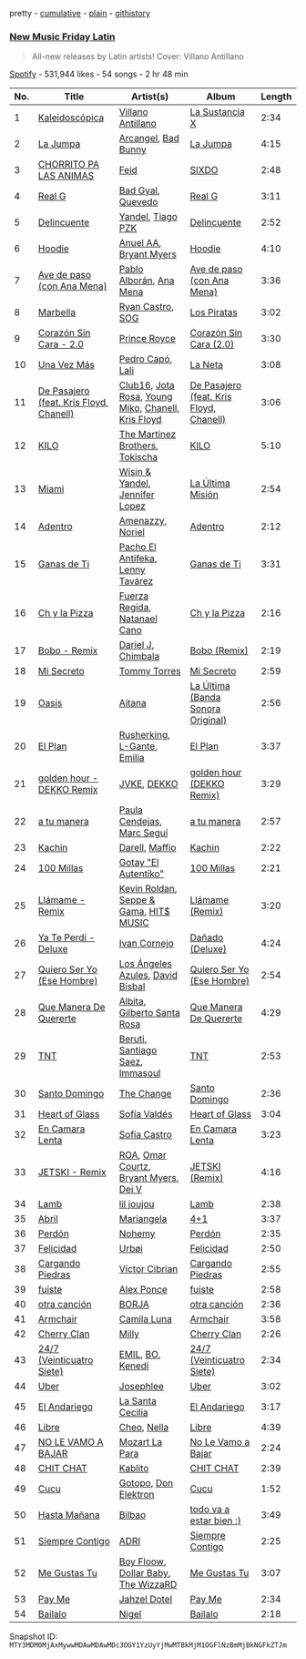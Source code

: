 pretty - [cumulative](/playlists/cumulative/37i9dQZF1DX1hVRardJ30X.md) - [plain](/playlists/plain/37i9dQZF1DX1hVRardJ30X) - [githistory](https://github.githistory.xyz/mackorone/spotify-playlist-archive/blob/main/playlists/plain/37i9dQZF1DX1hVRardJ30X)

### [New Music Friday Latin](https://open.spotify.com/playlist/37i9dQZF1DX1hVRardJ30X)

> All\-new releases by Latin artists! Cover: Villano Antillano

[Spotify](https://open.spotify.com/user/spotify) - 531,944 likes - 54 songs - 2 hr 48 min

| No. | Title | Artist(s) | Album | Length |
|---|---|---|---|---|
| 1 | [Kaleidoscópica](https://open.spotify.com/track/6M1qcLBhSBIDMmC9wprnLK) | [Villano Antillano](https://open.spotify.com/artist/1pi7nGhOM7PTHR5YEgXVGq) | [La Sustancia X](https://open.spotify.com/album/3vNcWxeBpYQJ9OkAcm3ch3) | 2:34 |
| 2 | [La Jumpa](https://open.spotify.com/track/5MxFWjuqQIsbNWbMdMdbli) | [Arcangel](https://open.spotify.com/artist/4SsVbpTthjScTS7U2hmr1X), [Bad Bunny](https://open.spotify.com/artist/4q3ewBCX7sLwd24euuV69X) | [La Jumpa](https://open.spotify.com/album/6LOhj1aK7vkGHJXtKU16PN) | 4:15 |
| 3 | [CHORRITO PA LAS ANIMAS](https://open.spotify.com/track/0CYTGMBYkwUxrj1MWDLrC5) | [Feid](https://open.spotify.com/artist/2LRoIwlKmHjgvigdNGBHNo) | [SIXDO](https://open.spotify.com/album/31L7J7AO993tSBxAunoeoa) | 2:48 |
| 4 | [Real G](https://open.spotify.com/track/6WU2eYUtOL91iROonROPyh) | [Bad Gyal](https://open.spotify.com/artist/4F4pp8NUW08JuXwnoxglpN), [Quevedo](https://open.spotify.com/artist/52iwsT98xCoGgiGntTiR7K) | [Real G](https://open.spotify.com/album/4zQmGdxbD2EOKItaKLMnrC) | 3:11 |
| 5 | [Delincuente](https://open.spotify.com/track/16xxTZHVPcKi9R3hwY6k0y) | [Yandel](https://open.spotify.com/artist/0eHQ9o50hj6ZDNBt6Ys1sD), [Tiago PZK](https://open.spotify.com/artist/5Y3MV9DZ0d87NnVm56qSY1) | [Delincuente](https://open.spotify.com/album/10Abca73iOgyBWR0EsZoDU) | 2:52 |
| 6 | [Hoodie](https://open.spotify.com/track/7DtsTnAn320fWxiw6bdAHe) | [Anuel AA](https://open.spotify.com/artist/2R21vXR83lH98kGeO99Y66), [Bryant Myers](https://open.spotify.com/artist/6w9ToX5slZ4uIdmD17hJ3c) | [Hoodie](https://open.spotify.com/album/4hbG4DAg7wlYF6cvmYv9Hb) | 4:10 |
| 7 | [Ave de paso \(con Ana Mena\)](https://open.spotify.com/track/41qCPzahT6jEvZiIFYyycC) | [Pablo Alborán](https://open.spotify.com/artist/5M9Bb4adKAgrOFOhc05Y50), [Ana Mena](https://open.spotify.com/artist/6k8mwkKJKKjBILo7ypBspl) | [Ave de paso \(con Ana Mena\)](https://open.spotify.com/album/6BArEoaNbHcObUE1DNELBn) | 3:36 |
| 8 | [Marbella](https://open.spotify.com/track/5mPuQwzVR3E7N43FxBBljc) | [Ryan Castro](https://open.spotify.com/artist/7j6DKwmjbxvpQO8h914uEz), [SOG](https://open.spotify.com/artist/18dspUI6gqabm5XCC2RcUD) | [Los Piratas](https://open.spotify.com/album/4fdcBGBSQvtI1DZ0PVxqCY) | 3:02 |
| 9 | [Corazón Sin Cara \- 2.0](https://open.spotify.com/track/2KYJkrhsEOmyUgeFPCHvkD) | [Prince Royce](https://open.spotify.com/artist/3MHaV05u0io8fQbZ2XPtlC) | [Corazón Sin Cara \(2.0\)](https://open.spotify.com/album/5HDywuzxDTbHC3FyKsv4bK) | 3:30 |
| 10 | [Una Vez Más](https://open.spotify.com/track/1Pm4oHKLf3IrPYjn8OajCg) | [Pedro Capó](https://open.spotify.com/artist/4QVBYiagIaa6ZGSPMbybpy), [Lali](https://open.spotify.com/artist/22P1OY4TRFRwhP0q29loQ8) | [La Neta](https://open.spotify.com/album/4jL4G1XbqAKQjp3irG9kl1) | 3:08 |
| 11 | [De Pasajero \(feat\. Kris Floyd, Chanell\)](https://open.spotify.com/track/55PITly4i7NIeKGavpWGnj) | [Club16](https://open.spotify.com/artist/2MXDat5eYxVcnHht0N2uSF), [Jota Rosa](https://open.spotify.com/artist/7gK06FGYa8dtJogKJXAG80), [Young Miko](https://open.spotify.com/artist/3qsKSpcV3ncke3hw52JSMB), [Chanell](https://open.spotify.com/artist/5cDfQlhT80II3f2ECXm6oA), [Kris Floyd](https://open.spotify.com/artist/7aG8YUI5alfF2pi0n5Cg5H) | [De Pasajero \(feat\. Kris Floyd, Chanell\)](https://open.spotify.com/album/6zAamQyFkO3KAx0m9k2OZO) | 3:06 |
| 12 | [KILO](https://open.spotify.com/track/5OTSZ0D28LQQ7eyQBVykFM) | [The Martinez Brothers](https://open.spotify.com/artist/7B1LLuCQk13H4Mb6CFBftU), [Tokischa](https://open.spotify.com/artist/2p4aN0Uxkk3iT3HK0cJ2cJ) | [KILO](https://open.spotify.com/album/52AvyYxCRm3RbgeIPebr0y) | 5:10 |
| 13 | [Miami](https://open.spotify.com/track/2wRlMMLTfPao0vHpAJPtlY) | [Wisin & Yandel](https://open.spotify.com/artist/1wZtkThiXbVNtj6hee6dz9), [Jennifer Lopez](https://open.spotify.com/artist/2DlGxzQSjYe5N6G9nkYghR) | [La Última Misión](https://open.spotify.com/album/08QB1puuJGgRx8N7Yn1twL) | 2:54 |
| 14 | [Adentro](https://open.spotify.com/track/4kG3m7rHjUJUJjhphH2m99) | [Amenazzy](https://open.spotify.com/artist/6kq4GHwUcUojGIu0ziSNXf), [Noriel](https://open.spotify.com/artist/3RtNN1VnooWEn3KQk03DUL) | [Adentro](https://open.spotify.com/album/5InIWV3przLuEIDwlbtxyU) | 2:12 |
| 15 | [Ganas de Ti](https://open.spotify.com/track/791kF1u1fflDhWfXs98QCL) | [Pacho El Antifeka](https://open.spotify.com/artist/03Enzet8KLMkjdeQnbqbmn), [Lenny Tavárez](https://open.spotify.com/artist/1pQWsZQehhS4wavwh7Fnxd) | [Ganas de Ti](https://open.spotify.com/album/4tdBbMgmNpN0mOEMswLmu9) | 3:31 |
| 16 | [Ch y la Pizza](https://open.spotify.com/track/1ySH55O0zbQBR77q8wQEyn) | [Fuerza Regida](https://open.spotify.com/artist/0ys2OFYzWYB5hRDLCsBqxt), [Natanael Cano](https://open.spotify.com/artist/0elWFr7TW8piilVRYJUe4P) | [Ch y la Pizza](https://open.spotify.com/album/6VaUzblJhXxcLimTzdImEa) | 2:16 |
| 17 | [Bobo \- Remix](https://open.spotify.com/track/27MRm3ERqaasIuqqONCgep) | [Dariel J](https://open.spotify.com/artist/2pam2WdDEmpm4xYsUcFlPI), [Chimbala](https://open.spotify.com/artist/4VVEpEhC8NcR7AqNEds42U) | [Bobo \(Remix\)](https://open.spotify.com/album/0ZatlaLzcdWxzLaSivJDae) | 2:19 |
| 18 | [Mi Secreto](https://open.spotify.com/track/0EL8nDCstXlfIUONRc8JTj) | [Tommy Torres](https://open.spotify.com/artist/264nbMzGPSkDZqTY8nXwCG) | [Mi Secreto](https://open.spotify.com/album/78zqrmLSjeNYaebSKuYzA8) | 2:59 |
| 19 | [Oasis](https://open.spotify.com/track/1bU795MH97xqMytiTzvHdI) | [Aitana](https://open.spotify.com/artist/7eLcDZDYHXZCebtQmVFL25) | [La Última \(Banda Sonora Original\)](https://open.spotify.com/album/2K8Jw6BgO5befV6LSdYXur) | 2:56 |
| 20 | [El Plan](https://open.spotify.com/track/7kwWynCThNe0IhUTxjRxtW) | [Rusherking](https://open.spotify.com/artist/3Apb2lGmGJaBmr0TTBJvIZ), [L\-Gante](https://open.spotify.com/artist/4YYxffPVDFe9XoqqbRW6Bq), [Emilia](https://open.spotify.com/artist/0AqlFI0tz2DsEoJlKSIiT9) | [El Plan](https://open.spotify.com/album/5eqFHmdJbYwxVQ9xDMF7Ql) | 3:37 |
| 21 | [golden hour \- DEKKO Remix](https://open.spotify.com/track/1vVWWMHBcxdL4KZxDaiBSO) | [JVKE](https://open.spotify.com/artist/164Uj4eKjl6zTBKfJLFKKK), [DEKKO](https://open.spotify.com/artist/6ZvYYrrfpb1Z7kICDyxWQE) | [golden hour \(DEKKO Remix\)](https://open.spotify.com/album/0tfbPZUnR6pTmBNxTnzjZm) | 3:29 |
| 22 | [a tu manera](https://open.spotify.com/track/2UulR6rTDXUGiPUkw01EMG) | [Paula Cendejas](https://open.spotify.com/artist/4EiI7Vls0NB16jLuexzCHC), [Marc Seguí](https://open.spotify.com/artist/5FQ8tBUtIamA2hRtatrYUF) | [a tu manera](https://open.spotify.com/album/7JSN1eVuYb4smT9EhBqK4g) | 2:57 |
| 23 | [Kachin](https://open.spotify.com/track/6mhWPv4qu7hBmBZlRs5vza) | [Darell](https://open.spotify.com/artist/1TtXnWcUs0FCkaZDPGYHdf), [Maffio](https://open.spotify.com/artist/5RzT7CM6Ot0sh0EHefMicV) | [Kachin](https://open.spotify.com/album/2pN1aM6Qq2mTsoHO1VosvY) | 2:22 |
| 24 | [100 Millas](https://open.spotify.com/track/6M5ZIM1AuWIlj5zkGcUPiN) | [Gotay "El Autentiko"](https://open.spotify.com/artist/6ieK9Ddas29reReO60on3o) | [100 Millas](https://open.spotify.com/album/5xI0QYkVNDYOjE8sPQqVZ3) | 2:21 |
| 25 | [Llámame \- Remix](https://open.spotify.com/track/6su7DzwrexLTCYBadDG4iR) | [Kevin Roldan](https://open.spotify.com/artist/1RBzGO6Nm3uyhUSxP7EDWO), [Seppe & Gama](https://open.spotify.com/artist/0F5CR3Pa9bThSXd4kyedcg), [HIT$ MUSIC](https://open.spotify.com/artist/44ALfmkGESKyMbbRrvw9gT) | [Llámame \(Remix\)](https://open.spotify.com/album/0jGKEYr3DgS2wwRkH3iwwP) | 3:20 |
| 26 | [Ya Te Perdí \- Deluxe](https://open.spotify.com/track/4Nvm7kFymlxLeF5Qd69nuB) | [Ivan Cornejo](https://open.spotify.com/artist/6PH3FLQAxtqYy46Zv08bpV) | [Dañado \(Deluxe\)](https://open.spotify.com/album/7dFnP4kqkS8va6P0UiVKaW) | 4:24 |
| 27 | [Quiero Ser Yo \(Ese Hombre\)](https://open.spotify.com/track/6gSo55R1Kl9qN3JiD4YtzD) | [Los Ángeles Azules](https://open.spotify.com/artist/0ZCO8oVkMj897cKgFH7fRW), [David Bisbal](https://open.spotify.com/artist/5gOJTI4TusSENizxhcG7jB) | [Quiero Ser Yo \(Ese Hombre\)](https://open.spotify.com/album/2TVZbwxhpXOlmGm0nZQd6q) | 2:54 |
| 28 | [Que Manera De Quererte](https://open.spotify.com/track/4fxCThGryzRzAt0E7r5R9Z) | [Albita](https://open.spotify.com/artist/4BFJdlcCGjmEEnDaUNdB4a), [Gilberto Santa Rosa](https://open.spotify.com/artist/27vNK840zYq6IfDijHPsv1) | [Que Manera De Quererte](https://open.spotify.com/album/621ZpF0yR8tu0a8GhyKrSn) | 4:29 |
| 29 | [TNT](https://open.spotify.com/track/333ABrYFF167f1S7UysiO3) | [Beruti](https://open.spotify.com/artist/4Ozcco9RkNmJtg7qkCy8zI), [Santiago Saez](https://open.spotify.com/artist/6cH6fFLynkDD94hGNqacHV), [Immasoul](https://open.spotify.com/artist/21neefJLiFuSR6sQlHDblG) | [TNT](https://open.spotify.com/album/0zcLHwrA7kV75InWNx0pS9) | 2:53 |
| 30 | [Santo Domingo](https://open.spotify.com/track/0iLN9FL8qQNsd13N5TVPAX) | [The Change](https://open.spotify.com/artist/0zIwbOKRX5V7rdUMsjX9dK) | [Santo Domingo](https://open.spotify.com/album/7MHtcxNInflrOkle3BVSSI) | 2:36 |
| 31 | [Heart of Glass](https://open.spotify.com/track/4qAuQIFDIlQUDLUQN1aPHp) | [Sofía Valdés](https://open.spotify.com/artist/0caswMNVJ7vPNC1Z7NOeCT) | [Heart of Glass](https://open.spotify.com/album/6HNtZqQFvOItPMymFKMqO7) | 3:04 |
| 32 | [En Camara Lenta](https://open.spotify.com/track/6rHlebUvcnfndGTIDB66gY) | [Sofia Castro](https://open.spotify.com/artist/54Dm36Il3hbJON4caC9ofw) | [En Camara Lenta](https://open.spotify.com/album/4B50gmMfVnHcMyURL9cZiq) | 3:23 |
| 33 | [JETSKI \- Remix](https://open.spotify.com/track/0ncCaYom8GIvfCjuecL2eP) | [ROA](https://open.spotify.com/artist/4cYbf45YbZptNISnhay0xH), [Omar Courtz](https://open.spotify.com/artist/3E12tRURRvPfHz0hAMCFYc), [Bryant Myers](https://open.spotify.com/artist/6w9ToX5slZ4uIdmD17hJ3c), [Dei V](https://open.spotify.com/artist/2YRyPiW98bpkARAS4B3OQP) | [JETSKI \(Remix\)](https://open.spotify.com/album/13W7b2LEH1MpoWPQzNpsHI) | 4:16 |
| 34 | [Lamb](https://open.spotify.com/track/1A9N05ZPTLWoDWTDGxWZ8z) | [lil joujou](https://open.spotify.com/artist/6UhGN5pVzgbBYjpqkxKM5F) | [Lamb](https://open.spotify.com/album/25RW5q6ZVQGv6GC3Mv6SXM) | 2:38 |
| 35 | [Abril](https://open.spotify.com/track/50o1XBmCMpoasw39taO8V1) | [Mariangela](https://open.spotify.com/artist/6rbhHufoSGkldXNhOtb6Mf) | [4+1](https://open.spotify.com/album/2DvddMCiT9dskF1esH7vut) | 3:37 |
| 36 | [Perdón](https://open.spotify.com/track/29M6pJLcQiCaO15QhPrHFT) | [Nohemy](https://open.spotify.com/artist/4EinPz5K01c3pu8ufwvD3P) | [Perdón](https://open.spotify.com/album/2jlVRYddldWw0PvazEfALS) | 2:35 |
| 37 | [Felicidad](https://open.spotify.com/track/1x2vZ3TgbFyAtmTEStNmUh) | [Urbøi](https://open.spotify.com/artist/4THv7qQa82UNW5DTtEqNOy) | [Felicidad](https://open.spotify.com/album/2WvuVN9e6qMTH5QWZIjka0) | 2:50 |
| 38 | [Cargando Piedras](https://open.spotify.com/track/2UjPnCrGVhtnLGVfZ27jgc) | [Victor Cibrian](https://open.spotify.com/artist/1iXdpCz3AeLEAvzqeNodt8) | [Cargando Piedras](https://open.spotify.com/album/2Z7e1CJ88hnq2tu47vK207) | 2:55 |
| 39 | [fuiste](https://open.spotify.com/track/6eS0nYJ6XDrdZfkvUotzp3) | [Alex Ponce](https://open.spotify.com/artist/2rtnKY7iQJHIEBnOd66DCO) | [fuiste](https://open.spotify.com/album/1rrMseTyOHnWnU6dbqZC2A) | 2:58 |
| 40 | [otra canción](https://open.spotify.com/track/2MHt7GnsqxgN3JmLmpxV0S) | [BORJA](https://open.spotify.com/artist/3n3mizV0nZXD1pKzRGoBGw) | [otra canción](https://open.spotify.com/album/60O8Hgw5ZKxk5kRWoXcsoT) | 2:36 |
| 41 | [Armchair](https://open.spotify.com/track/4mM8j47ojwcplkxlGRgGtg) | [Camila Luna](https://open.spotify.com/artist/1aMXU2xuC6FdOyD7SFdL3X) | [Armchair](https://open.spotify.com/album/4SKSmSbWIBrw3J1bOYIM7O) | 3:58 |
| 42 | [Cherry Clan](https://open.spotify.com/track/5fsi4dT2XHrXcjVhtCbXa9) | [Milly](https://open.spotify.com/artist/7kXCcNRLEnblbTAppPraBp) | [Cherry Clan](https://open.spotify.com/album/0TMVQn0rfA3oc5xwBrpSCr) | 2:26 |
| 43 | [24/7 \(Veinticuatro Siete\)](https://open.spotify.com/track/2Qn2wHU8bcXuxAMfbhl4QG) | [EMIL](https://open.spotify.com/artist/5XeDmt0B3iDEHhLft6kr8a), [BO](https://open.spotify.com/artist/5ypVMdb4muzn345Pq36FfJ), [Kenedi](https://open.spotify.com/artist/1Xu6ojku8vwB3wSpkADisk) | [24/7 \(Veinticuatro Siete\)](https://open.spotify.com/album/3SXrdl36hqmYhR1GUTWDry) | 2:34 |
| 44 | [Uber](https://open.spotify.com/track/44ZdEjoT6XMlqVT5bGuCsc) | [Josephlee](https://open.spotify.com/artist/4pjKgubEZt1C7vtkDhsfyY) | [Uber](https://open.spotify.com/album/4NMVnR8X6trdUdmh2INuVh) | 3:02 |
| 45 | [El Andariego](https://open.spotify.com/track/7wHbXIqqJuQpYSp0d8TRw6) | [La Santa Cecilia](https://open.spotify.com/artist/2FZrEn80eCoWrrkGXPLF0v) | [El Andariego](https://open.spotify.com/album/5wWLO2m9ivtQ3uS2Cs1xnu) | 3:17 |
| 46 | [Libre](https://open.spotify.com/track/6zmlvhQshwFBAIpOOAEVfb) | [Cheo](https://open.spotify.com/artist/2sshGYdyr1ZEl4Np76RRxG), [Nella](https://open.spotify.com/artist/6hgiVWraSMs9mbUrhPq8Oh) | [Libre](https://open.spotify.com/album/7oBjTSSK15OF6X5kFJJugd) | 4:39 |
| 47 | [NO LE VAMO A BAJAR](https://open.spotify.com/track/6dklNMmKRB4IFv5jPGzrqW) | [Mozart La Para](https://open.spotify.com/artist/0odliLZMTk45CEVzF3Zocl) | [No Le Vamo a Bajar](https://open.spotify.com/album/4dkyo9x7dsY99DitBxbpMK) | 2:24 |
| 48 | [CHIT CHAT](https://open.spotify.com/track/5yGHTDCbNqANSwERsksbzH) | [Kablito](https://open.spotify.com/artist/51aWHhJ7AjxKmZ4dDUc0sm) | [CHIT CHAT](https://open.spotify.com/album/5uAKKOqPlUGj3VdaxQG02d) | 2:39 |
| 49 | [Cucu](https://open.spotify.com/track/3yEKNpbidJe62qYAmR6YvJ) | [Gotopo](https://open.spotify.com/artist/0rmwkyTOL6DJ3GISXikmUF), [Don Elektron](https://open.spotify.com/artist/7DlW3AsJBngztfUBjAY0W2) | [Cucu](https://open.spotify.com/album/4FcpN9Cb9g8RWeQFY1LcZc) | 1:52 |
| 50 | [Hasta Mañana](https://open.spotify.com/track/6EXT5R2CmA4KbXVEbw24og) | [Bilbao](https://open.spotify.com/artist/0auztALogdXmk4KYvF1FoT) | [todo va a estar bien :\)](https://open.spotify.com/album/28vgZhRk1d58NrJXERHMQz) | 3:49 |
| 51 | [Siempre Contigo](https://open.spotify.com/track/5kzPDr6rlrmRXBV6T1EuDR) | [ADRI](https://open.spotify.com/artist/4dpXYalt8qXd3R4yLPQE7E) | [Siempre Contigo](https://open.spotify.com/album/7uF3cxAT070epqu5YEfMQk) | 2:25 |
| 52 | [Me Gustas Tu](https://open.spotify.com/track/6HBw5orW060UCd6QqlEjZm) | [Boy Floow](https://open.spotify.com/artist/7BpVajf4u0UppSryddYBPN), [Dollar Baby](https://open.spotify.com/artist/4GYf5z6XmcUYvuX61r2SlI), [The WizzaRD](https://open.spotify.com/artist/3U7aFzWrDdJFzDgxmQkuXB) | [Me Gustas Tu](https://open.spotify.com/album/6PzdymA9hSOQh9G8Z8eRpA) | 3:07 |
| 53 | [Pay Me](https://open.spotify.com/track/24ajCRB8V5vXf2sd07TVc9) | [Jahzel Dotel](https://open.spotify.com/artist/6hlXL8UbjhyrvkEudpcCKT) | [Pay Me](https://open.spotify.com/album/2FXg7qINOiLSk9LDvVAFIR) | 2:34 |
| 54 | [Bailalo](https://open.spotify.com/track/7nBmmDG3zXvgipHTXUs0yL) | [Nigel](https://open.spotify.com/artist/1CEX09QFQGNdyIzFLKYksf) | [Bailalo](https://open.spotify.com/album/2ncWaC8K6argIroAcZCxoa) | 2:18 |

Snapshot ID: `MTY3MDM0MjAxMywwMDAwMDAwMDc3OGY1YzUyYjMwMTBkMjM1OGFlNzBmMjBkNGFkZTJm`
